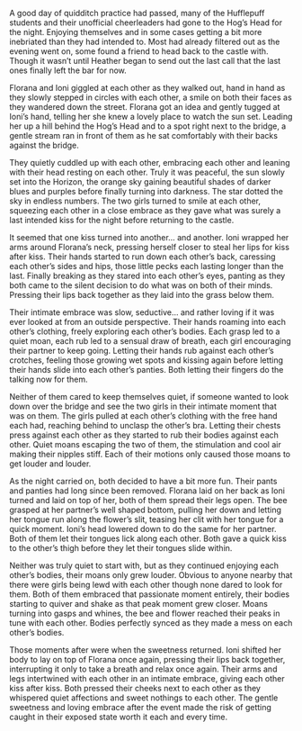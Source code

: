 A good day of quidditch practice had passed, many of the Hufflepuff students and their unofficial cheerleaders had gone to the Hog’s Head for the night. Enjoying themselves and in some cases getting a bit more inebriated than they had intended to. Most had already filtered out as the evening went on, some found a friend to head back to the castle with. Though it wasn’t until Heather began to send out the last call that the last ones finally left the bar for now.

Florana and Ioni giggled at each other as they walked out, hand in hand as they slowly stepped in circles with each other, a smile on both their faces as they wandered down the street. Florana got an idea and gently tugged at Ioni’s hand, telling her she knew a lovely place to watch the sun set. Leading her up a hill behind the Hog’s Head and to a spot right next to the bridge, a gentle stream ran in front of them as he sat comfortably with their backs against the bridge.

They quietly cuddled up with each other, embracing each other and leaning with their head resting on each other. Truly it was peaceful, the sun slowly set into the Horizon, the orange sky gaining beautiful shades of darker blues and purples before finally turning into darkness. The star dotted the sky in endless numbers. The two girls turned to smile at each other, squeezing each other in a close embrace as they gave what was surely a last intended kiss for the night before returning to the castle.

It seemed that one kiss turned into another… and another. Ioni wrapped her arms around Florana’s neck, pressing herself closer to steal her lips for kiss after kiss. Their hands started to run down each other’s back, caressing each other’s sides and hips, those little pecks each lasting longer than the last. Finally breaking as they stared into each other’s eyes, panting as they both came to the silent decision to do what was on both of their minds. Pressing their lips back together as they laid into the grass below them. 

Their intimate embrace was slow, seductive… and rather loving if it was ever looked at from an outside perspective. Their hands roaming into each other’s clothing, freely exploring each other’s bodies. Each grasp led to a quiet moan, each rub led to a sensual draw of breath, each girl encouraging their partner to keep going. Letting their hands rub against each other’s crotches, feeling those growing wet spots and kissing again before letting their hands slide into each other’s panties. Both letting their fingers do the talking now for them.

Neither of them cared to keep themselves quiet, if someone wanted to look down over the bridge and see the two girls in their intimate moment that was on them. The girls pulled at each other’s clothing with the free hand each had, reaching behind to unclasp the other’s bra. Letting their chests press against each other as they started to rub their bodies against each other. Quiet moans escaping the two of them, the stimulation and cool air making their nipples stiff. Each of their motions only caused those moans to get louder and louder.

As the night carried on, both decided to have a bit more fun. Their pants and panties had long since been removed.  Florana laid on her back as Ioni turned and laid on top of her, both of them spread their legs open. The bee grasped at her partner’s well shaped bottom, pulling her down and letting her tongue run along the flower’s slit, teasing her clit with her tongue for a quick moment. Ioni’s head lowered down to do the same for her partner. Both of them let their tongues lick along each other. Both gave a quick kiss to the other’s thigh before they let their tongues slide within.

Neither was truly quiet to start with, but as they continued enjoying each other’s bodies, their moans only grew louder. Obvious to anyone nearby that there were girls being lewd with each other though none dared to look for them. Both of them embraced that passionate moment entirely, their bodies starting to quiver and shake as that peak moment grew closer. Moans turning into gasps and whines, the bee and flower reached their peaks in tune with each other. Bodies perfectly synced as they made a mess on each other’s bodies.

Those moments after were when the sweetness returned. Ioni shifted her body to lay on top of Florana once again, pressing their lips back together, interrupting it only to take a breath and relax once again. Their arms and legs intertwined with each other in an intimate embrace, giving each other kiss after kiss. Both pressed their cheeks next to each other as they whispered quiet affections and sweet nothings to each other. The gentle sweetness and loving embrace after the event made the risk of getting caught in their exposed state worth it each and every time.
